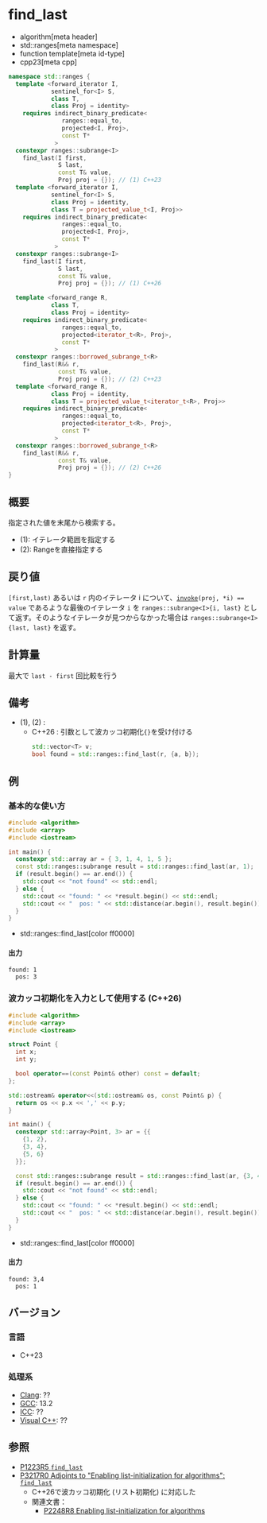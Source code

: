 # find_last
* algorithm[meta header]
* std::ranges[meta namespace]
* function template[meta id-type]
* cpp23[meta cpp]

```cpp
namespace std::ranges {
  template <forward_iterator I,
            sentinel_for<I> S,
            class T,
            class Proj = identity>
    requires indirect_binary_predicate<
               ranges::equal_to,
               projected<I, Proj>,
               const T*
             >
  constexpr ranges::subrange<I>
    find_last(I first,
              S last,
              const T& value,
              Proj proj = {}); // (1) C++23
  template <forward_iterator I,
            sentinel_for<I> S,
            class Proj = identity,
            class T = projected_value_t<I, Proj>>
    requires indirect_binary_predicate<
               ranges::equal_to,
               projected<I, Proj>,
               const T*
             >
  constexpr ranges::subrange<I>
    find_last(I first,
              S last,
              const T& value,
              Proj proj = {}); // (1) C++26

  template <forward_range R,
            class T,
            class Proj = identity>
    requires indirect_binary_predicate<
               ranges::equal_to,
               projected<iterator_t<R>, Proj>,
               const T*
             >
  constexpr ranges::borrowed_subrange_t<R>
    find_last(R&& r,
              const T& value,
              Proj proj = {}); // (2) C++23
  template <forward_range R,
            class Proj = identity,
            class T = projected_value_t<iterator_t<R>, Proj>>
    requires indirect_binary_predicate<
               ranges::equal_to,
               projected<iterator_t<R>, Proj>,
               const T*
             >
  constexpr ranges::borrowed_subrange_t<R>
    find_last(R&& r,
              const T& value,
              Proj proj = {}); // (2) C++26
}
```

## 概要
指定された値を末尾から検索する。

- (1): イテレータ範囲を指定する
- (2): Rangeを直接指定する


## 戻り値
`[first,last)` あるいは `r` 内のイテレータ i について、[`invoke`](/reference/functional/invoke.md)`(proj, *i) == value` であるような最後のイテレータ `i` を `ranges::subrange<I>{i, last}` として返す。そのようなイテレータが見つからなかった場合は `ranges::subrange<I>{last, last}` を返す。

## 計算量
最大で `last - first` 回比較を行う


## 備考
- (1), (2) :
    - C++26 : 引数として波カッコ初期化`{}`を受け付ける
        ```cpp
        std::vector<T> v;
        bool found = std::ranges::find_last(r, {a, b});
        ```


## 例
### 基本的な使い方
```cpp example
#include <algorithm>
#include <array>
#include <iostream>

int main() {
  constexpr std::array ar = { 3, 1, 4, 1, 5 };
  const std::ranges::subrange result = std::ranges::find_last(ar, 1);
  if (result.begin() == ar.end()) {
    std::cout << "not found" << std::endl;
  } else {
    std::cout << "found: " << *result.begin() << std::endl;
    std::cout << "  pos: " << std::distance(ar.begin(), result.begin()) << std::endl;
  }
}
```
* std::ranges::find_last[color ff0000]

#### 出力
```
found: 1
  pos: 3
```

### 波カッコ初期化を入力として使用する (C++26)
```cpp example
#include <algorithm>
#include <array>
#include <iostream>

struct Point {
  int x;
  int y;

  bool operator==(const Point& other) const = default;
};

std::ostream& operator<<(std::ostream& os, const Point& p) {
  return os << p.x << ',' << p.y;
}

int main() {
  constexpr std::array<Point, 3> ar = {{
    {1, 2},
	{3, 4},
	{5, 6}
  }};

  const std::ranges::subrange result = std::ranges::find_last(ar, {3, 4});
  if (result.begin() == ar.end()) {
    std::cout << "not found" << std::endl;
  } else {
    std::cout << "found: " << *result.begin() << std::endl;
    std::cout << "  pos: " << std::distance(ar.begin(), result.begin()) << std::endl;
  }
}
```
* std::ranges::find_last[color ff0000]

#### 出力
```
found: 3,4
  pos: 1
```


## バージョン
### 言語
- C++23

### 処理系
- [Clang](/implementation.md#clang): ??
- [GCC](/implementation.md#gcc): 13.2
- [ICC](/implementation.md#icc): ??
- [Visual C++](/implementation.md#visual_cpp): ??

## 参照
- [P1223R5 `find_last`](https://www.open-std.org/jtc1/sc22/wg21/docs/papers/2022/p1223r5.pdf)
- [P3217R0 Adjoints to "Enabling list-initialization for algorithms": `find_last`](https://open-std.org/jtc1/sc22/wg21/docs/papers/2024/p3217r0.html)
    - C++26で波カッコ初期化 (リスト初期化) に対応した
    - 関連文書：
        - [P2248R8 Enabling list-initialization for algorithms](https://open-std.org/jtc1/sc22/wg21/docs/papers/2024/p2248r8.html)
